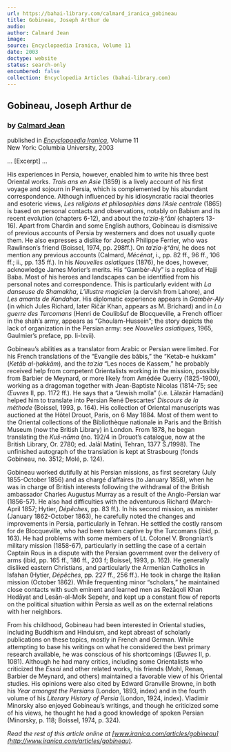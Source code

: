 ```yaml
---
url: https://bahai-library.com/calmard_iranica_gobineau
title: Gobineau, Joseph Arthur de
audio: 
author: Calmard Jean
image: 
source: Encyclopaedia Iranica, Volume 11
date: 2003
doctype: website
status: search-only
encumbered: false
collection: Encyclopedia Articles (bahai-library.com)
---
```



## Gobineau, Joseph Arthur de

### by [Calmard Jean](https://bahai-library.com/author/Calmard+Jean)

published in [_Encyclopaedia Iranica_](https://bahai-library.com/series/Encyclopaedia%20Iranica), Volume 11  
New York: Columbia University, 2003


... \[Excerpt\] ...

His experiences in Persia, however, enabled him to write his three best Oriental works. _Trois ans en Asie_ (1859) is a lively account of his first voyage and sojourn in Persia, which is complemented by his abundant correspondence. Although influenced by his idiosyncratic racial theories and esoteric views, _Les religions et philosophies dans l’Asie centrale_ (1865) is based on personal contacts and observations, notably on Babism and its recent evolution (chapters 6-12), and about the _taʿzia-ḵᵛāni_ (chapters 13-16). Apart from Chardin and some English authors, Gobineau is dismissive of previous accounts of Persia by westerners and does not usually quote them. He also expresses a dislike for Joseph Philippe Ferrier, who was Rawlinson’s friend (Boissel, 1974, pp. 298ff.). On _taʿzia-ḵᵛāni_, he does not mention any previous accounts (Calmard, _Mécénat_, i., pp. 82 ff., 96 ff., 106 ff.; ii., pp. 135 ff.). In his _Nouvelles asiatiques_ (1876), he does, however, acknowledge James Morier’s merits. His “Gambèr-Aly” is a replica of Hajji Baba. Most of his heroes and landscapes can be identified from his personal notes and correspondence. This is particularly evident with _La danseuse de Shamakha_, _L’illustre magicien_ (a dervish from Lahore), and _Les amants de Kandahar_. His diplomatic experience appears in _Gambèr-Aly_ (in which Jules Richard, later Ričār Khan, appears as M. Brichard) and in _La guerre des Turcomans_ (Henri de Coulibšuf de Blocqueville, a French officer in the shah’s army, appears as “Ghoulam-Hussein”; the story depicts the lack of organization in the Persian army: see _Nouvelles asiatiques_, 1965, Gaulmier’s preface, pp. li-lxvii).

Gobineau’s abilities as a translator from Arabic or Persian were limited. For his French translations of the “Evangile des bâbis,” the “Ketab-e hukkam” (_Ketāb al-ḥakkām_), and the _taʿzia_ “Les noces de Kassem,” he probably received help from competent Orientalists working in the mission, possibly from Barbier de Meynard, or more likely from Amédée Querry (1825-1900), working as a dragoman together with Jean-Baptiste Nicolas (1814-75; see _Œuvres_ II, pp. 1172 ff.). He says that a “Jewish molla” (i.e. Lālazār Hamadāni) helped him to translate into Persian René Descartes’ _Discours de la méthode_ (Boissel, 1993, p. 164). His collection of Oriental manuscripts was auctioned at the Hôtel Drouot, Paris, on 6 May 1884. Most of them went to the Oriental collections of the Bibliothèque nationale in Paris and the British Museum (now the British Library) in London. From 1878, he began translating the _Kuš-nāma_ (no. 192/4 in Drouot’s catalogue, now at the British Library, Or. 2780; ed. Jalāl Matini, Tehran, 1377 Š./1998). The unfinished autograph of the translation is kept at Strasbourg (fonds Gobineau, no. 3512; Molé, p. 124).

Gobineau worked dutifully at his Persian missions, as first secretary (July 1855-October 1856) and as chargé d’affaires (to January 1858), when he was in charge of British interests following the withdrawal of the British ambassador Charles Augustus Murray as a result of the Anglo-Persian war (1856-57). He also had difficulties with the adventurous Richard (March-April 1857; Hytier, _Dépêches_, pp. 83 ff.). In his second mission, as minister (January 1862-October 1863), he carefully noted the changes and improvements in Persia, particularly in Tehran. He settled the costly ransom for de Blocqueville, who had been taken captive by the Turcomans (ibid, p. 163). He had problems with some members of Lt. Colonel V. Brongniart’s military mission (1858-67), particularly in settling the case of a certain Captain Rous in a dispute with the Persian government over the delivery of arms (ibid, pp. 165 ff., 186 ff., 203 f; Boissel, 1993, p. 162). He generally disliked eastern Christians, and particularly the Armenian Catholics in Isfahan (Hytier, _Dépêches_, pp. 227 ff., 256 ff.). He took in charge the Italian mission (October 1862). While frequenting minor “scholars,” he maintained close contacts with such eminent and learned men as Reżāqoli Khan Hedāyat and Lesān-al-Molk Sepehr, and kept up a constant flow of reports on the political situation within Persia as well as on the external relations with her neighbors.

From his childhood, Gobineau had been interested in Oriental studies, including Buddhism and Hinduism, and kept abreast of scholarly publications on these topics, mostly in French and German. While attempting to base his writings on what he considered the best primary research available, he was conscious of his shortcomings (_Œuvres_ II, p. 1081). Although he had many critics, including some Orientalists who criticized the _Essai_ and other related works, his friends (Mohl, Renan, Barbier de Meynard, and others) maintained a favorable view of his Oriental studies. His opinions were also cited by Edward Granville Browne, in both his _Year amongst the Persians_ (London, 1893, index) and in the fourth volume of his _Literary History of Persia_ (London, 1924, index). Vladimir Minorsky also enjoyed Gobineau’s writings, and though he criticized some of his views, he thought he had a good knowledge of spoken Persian (Minorsky, p. 118; Boissel, 1974, p. 324).

  
_Read the rest of this article online at [www.iranica.com/articles/gobineau](http://www.iranica.com/articles/gobineau)._